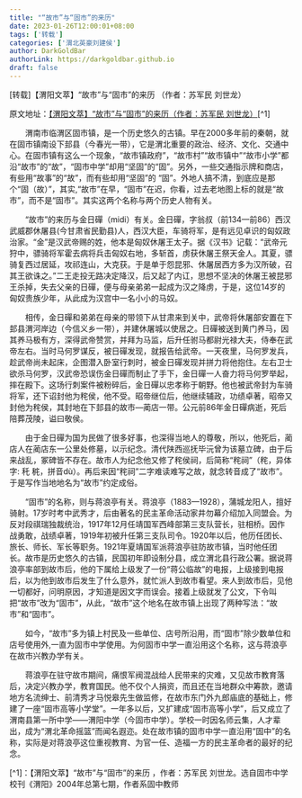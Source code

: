 ```yaml
---
title: "“故市”与“固市”的来历"
date: 2023-01-26T12:00:01+08:00
tags: ['转载']
categories: ['渭北英豪刘建侯']
author: DarkGoldBar
authorLink: https://darkgoldbar.github.io
draft: false
---
```


[转载]【渭阳文萃】“故市”与“固市”的来历 （作者：苏军民 刘世龙）

原文地址：[【渭阳文萃】“故市”与“固市”的来历（作者：苏军民 刘世龙）](http://blog.sina.com.cn/s/blog_5c6a50fc010104dv.htmll)[^1]
 
 
　　渭南市临渭区固市镇，是一个历史悠久的古镇。早在2000多年前的秦朝，就在固市镇南设下邽县（今春光一带），它是渭北重要的政治、经济、文化、交通中心。在固市镇有这么一个现象，“故市镇政府”，“故市村”“故市镇中”“故市小学”都沿“故市”的“故”，“固市中学”却用“坚固”的“固”。另外，一些交通指示牌和商店，有些用“故事”的“故”，而有些却用“坚固”的 “固”。外地人搞不清，到底应是那个“固（故）”，其实,“故市”在早，“固市”在迟，你看，过去老地图上标的就是“故市”，而不是“固市”。其实这两个名称与两个历史人物有关。

　　“故市”的来历与金日磾（midi）有关。金日磾，字翁叔（前134—前86）西汉武威郡休屠县(今甘肃省民勤县)人，西汉大臣，车骑将军，是有远见卓识的匈奴政治家。“金”是汉武帝赐的姓，他本是匈奴休屠王太子。据《汉书》记载：“武帝元狩中，骠骑将军霍去病将兵击匈奴右地，多斩首，虏获休屠王祭天金人。其夏，骠骑复西过居延，攻祁连山，大克获。于是单于怨昆邪、休屠居西方多为汉所破，召其王欲诛之。”二王走投无路决定降汉，后又起了内讧，思想不坚决的休屠王被昆邪王杀掉，失去父亲的日磾，便与母亲弟弟一起成为汉之降虏，于是，这位14岁的匈奴贵族少年，从此成为汉宫中一名小小的马奴。

　　相传，金日磾和弟弟在母亲的带领下从甘肃来到关中，武帝将休屠部安置在下邽县渭河岸边（今信义乡一带），并建休屠城以使居之。日磾被送到黄门养马，因其养马极有方，深得武帝赞赏，并拜为马监，后升任驸马都尉光禄大夫，侍奉在武帝左右。当时马何罗谋反，被日磾发现，就报告给武帝。一天夜里，马何罗发兵，趁武帝尚未起床，企图潜入卧室行刺时，被金日磾发现并拼力将他抱住。左右卫士欲杀马何罗，汉武帝恐误伤金日磾而制止了手下，金日磾一人奋力将马何罗举起，摔在殿下。这场行刺案件被粉碎后，金日磾以忠孝称于朝野。他也被武帝封为车骑将军，还下诏封他为秺侯，他不受。昭帝继位后，他继续辅政，功绩卓著，昭帝又封他为秺侯，其封地在下邽县的故市—蔺店一带。公元前86年金日磾病逝，死后陪葬茂陵，谥曰敬侯。

　　由于金日磾为国为民做了很多好事，也深得当地人的尊敬，所以，他死后，蔺店人在蔺店东一公里处修墓，以示纪念。清代陕西巡抚毕沅曾为该墓立碑，由于后来战乱，冢碑皆不存在。故市人为纪念他又修了秺侯祠，后简称“秺祠”（秺，异体字: 秅 䅊，拼音dù）。再后来因“秺祠”二字难读难写之故，就念转音成了“故市”。于是写作当地地名为“故市”约定成俗。

　　“固市”的名称，则与蒋浪亭有关。蒋浪亭（1883—1928），蒲城龙阳人，擅好骑射。17岁时考中武秀才，后由著名的民主革命活动家井勿幕介绍加入同盟会。为反对段祺瑞独裁统治，1917年12月任靖国军西峰部第三支队营长，驻相桥。因作战勇敢，战绩卓著，1919年初被升任第三支队司令。1920年以后，他历任团长、旅长、师长、军长等职务。1921年夏靖国军派蒋浪亭驻防故市镇，当时他任团长。故市是历史悠久的古镇，民国初年即设制分县，成立渭北县行政公署。据说蒋浪亭率部到故市后，他的下属给上级发了一份“蒋公临故”的电报，上级接到电报后，以为他到故市后发生了什么意外，就忙派人到故市看望。来人到故市后，见他一切都好，问明原因，才知道是因文字而误会。接着上级就发了公文，下令叫把“故市”改为“固市”，从此，“故市”这个地名在故市镇上出现了两种写法：“故市”和“固市”。

　　如今，“故市”多为镇上村民及一些单位、店号所沿用，而“固市”除少数单位和店号使用外,一直为固市中学使用。为何固市中学一直沿用这个名称，这与蒋浪亭在故市兴教办学有关。

　　蒋浪亭在驻守故市期间，痛恨军阀混战给人民带来的灾难，又见故市教育落后，决定兴教办学，教育国民。他不仅个人捐资，而且还在当地群众中筹款，邀请地方名流绅士、前清秀才马悦皋先生做监修，在故市东门外九郎庙底的基础上，修建了一座“固市高等小学堂”。一年多以后，又扩建成“固市高等小学”，后又成立了渭南县第一所中学——渭阳中学（今固市中学）。学校一时因名师云集，人才辈出，成为“渭北革命摇篮”而闻名遐迩。处在故市镇的固市中学一直沿用“固中”的名称，实际是对蒋浪亭这位重视教育、为官一任、造福一方的民主革命者的最好的纪念。


[^1]：【渭阳文萃】“故市”与“固市”的来历 ，作者：苏军民 刘世龙。选自固市中学校刊《渭阳》2004年总第七期，作者系固中教师
